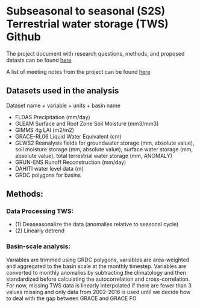 # Subseasonal to seasonal (S2S) Terrestrial water storage (TWS) Github

The project document with research questions, methods, and proposed datasts can be found [here](https://docs.google.com/document/d/1zxjAwmp0WKjTjrPXQ_zq9LG_gzlNKSq5iVJmAVhnPvg/edit)

A list of meeting notes from the project can be found [here](https://docs.google.com/document/d/1qAJKye5W6mPPwAZFzEdG7rBslx4xFyBmhCC6v--O0zc/edit)


## Datasets used in the analysis
Dataset name + variable + units + basin name

- FLDAS Precipitation (mm/day)
- GLEAM Surface and Root Zone Soil Moisture (mm3/mm3)
- GIMMS 4g LAI (m2/m2)
- GRACE-RL06 Liquid Water Equivalent (cm)
- GLWS2 Reanalysis fields for groundwater storage (mm, absolute value), soil moisture storage (mm, absolute value), surface water storage (mm, absolute value), total terrestrial water storage (mm, ANOMALY)
- GRUN-ENS Runoff Reconstruction (mm/day)
- DAHITI water level data (m)
- GRDC polygons for basins

## Methods:

### Data Processing TWS:
- (1) Deaseasonalize the data (anomalies relative to seasonal cycle)
- (2) Linearly detrend

### Basin-scale analysis:
Variables are trimmed using GRDC polygons, variables are area-weighted and aggregated to the basin scale at the monthly timestep. Variables are converted to monthly anomalies by subtracting the climatology and then standardized before calculating the autocorrelation and cross-correlation. For now, missing TWS data is linearly interpolated if there are fewer than 3 values missing and only data from 2002-2016 is used until we decide how to deal with the gap between GRACE and GRACE FO

